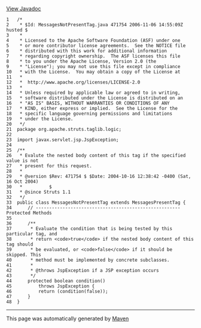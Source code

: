 [View Javadoc](../../../../../../apidocs/org/apache/struts/taglib/logic/MessagesNotPresentTag.html.md)


    1   /*
    2    * $Id: MessagesNotPresentTag.java 471754 2006-11-06 14:55:09Z husted $
    3    *
    4    * Licensed to the Apache Software Foundation (ASF) under one
    5    * or more contributor license agreements.  See the NOTICE file
    6    * distributed with this work for additional information
    7    * regarding copyright ownership.  The ASF licenses this file
    8    * to you under the Apache License, Version 2.0 (the
    9    * "License"); you may not use this file except in compliance
    10   * with the License.  You may obtain a copy of the License at
    11   *
    12   *  http://www.apache.org/licenses/LICENSE-2.0
    13   *
    14   * Unless required by applicable law or agreed to in writing,
    15   * software distributed under the License is distributed on an
    16   * "AS IS" BASIS, WITHOUT WARRANTIES OR CONDITIONS OF ANY
    17   * KIND, either express or implied.  See the License for the
    18   * specific language governing permissions and limitations
    19   * under the License.
    20   */
    21  package org.apache.struts.taglib.logic;
    22  
    23  import javax.servlet.jsp.JspException;
    24  
    25  /**
    26   * Evalute the nested body content of this tag if the specified value is not
    27   * present for this request.
    28   *
    29   * @version $Rev: 471754 $ $Date: 2004-10-16 12:38:42 -0400 (Sat, 16 Oct 2004)
    30   *          $
    31   * @since Struts 1.1
    32   */
    33  public class MessagesNotPresentTag extends MessagesPresentTag {
    34      // ------------------------------------------------------ Protected Methods
    35  
    36      /**
    37       * Evaluate the condition that is being tested by this particular tag, and
    38       * return <code>true</code> if the nested body content of this tag should
    39       * be evaluated, or <code>false</code> if it should be skipped. This
    40       * method must be implemented by concrete subclasses.
    41       *
    42       * @throws JspException if a JSP exception occurs
    43       */
    44      protected boolean condition()
    45          throws JspException {
    46          return (condition(false));
    47      }
    48  }

------------------------------------------------------------------------

This page was automatically generated by [Maven](http://maven.apache.org/)
